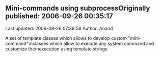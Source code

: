 ## Mini-commands using subprocessOriginally published: 2006-09-26 00:35:17 
Last updated: 2006-09-26 07:38:58 
Author: Anand  
 
A set of template classes which allows to develop custom "mini-command"\nclasses which allow to execute any system command and customize the\nexecution using template strings.